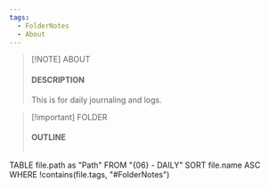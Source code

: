 ```yaml
---
tags:
  - FolderNotes
  - About
---
```

> [!NOTE] ABOUT
> #### DESCRIPTION
> This is for daily journaling and logs.

> [!important] FOLDER
> #### OUTLINE
> ```dataview
TABLE
file.path as "Path"
FROM "{06} - DAILY"
SORT file.name ASC
WHERE !contains(file.tags, "#FolderNotes")